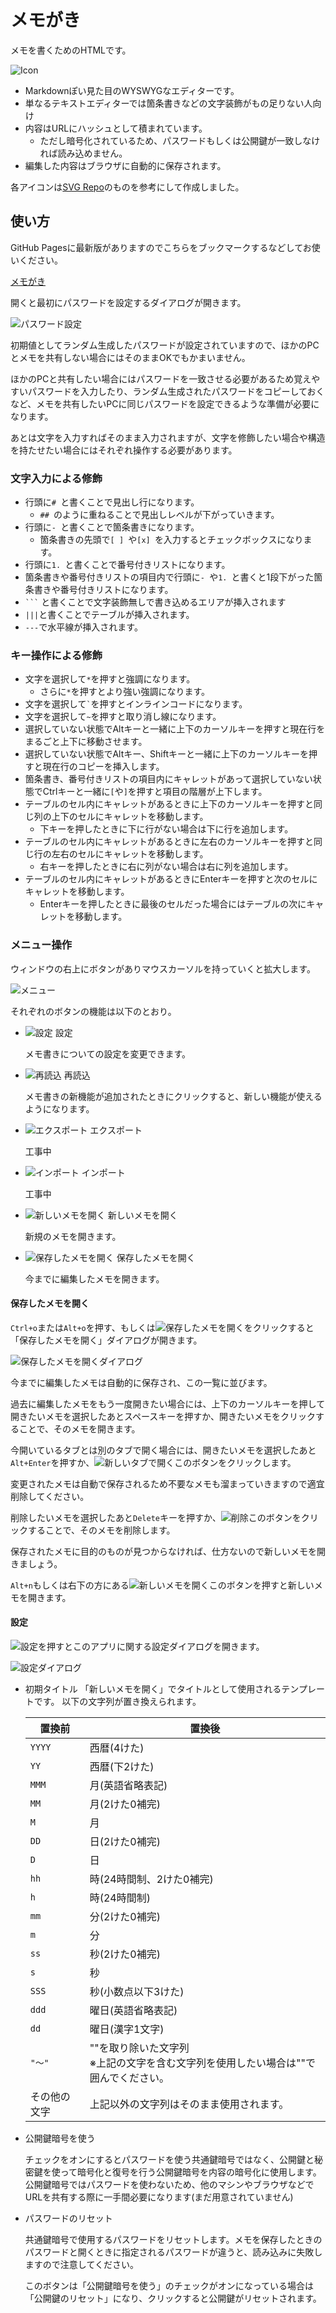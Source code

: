 # メモがき

メモを書くためのHTMLです。

![Icon](./icon.svg)

* Markdownぽい見た目のWYSWYGなエディターです。
* 単なるテキストエディターでは箇条書きなどの文字装飾がもの足りない人向け
* 内容はURLにハッシュとして積まれています。
  * ただし暗号化されているため、パスワードもしくは公開鍵が一致しなければ読み込めません。
* 編集した内容はブラウザに自動的に保存されます。

各アイコンは[SVG Repo](https://www.svgrepo.com)のものを参考にして作成しました。

## 使い方

GitHub Pagesに最新版がありますのでこちらをブックマークするなどしてお使いください。

[メモがき](https://sugoroku-y.github.io/memo/)

開くと最初にパスワードを設定するダイアログが開きます。

![パスワード設定](images/password.png)

初期値としてランダム生成したパスワードが設定されていますので、ほかのPCとメモを共有しない場合にはそのままOKでもかまいません。

ほかのPCと共有したい場合にはパスワードを一致させる必要があるため覚えやすいパスワードを入力したり、ランダム生成されたパスワードをコピーしておくなど、メモを共有したいPCに同じパスワードを設定できるような準備が必要になります。

あとは文字を入力すればそのまま入力されますが、文字を修飾したい場合や構造を持たせたい場合にはそれぞれ操作する必要があります。

### 文字入力による修飾

* 行頭に`# `と書くことで見出し行になります。
  * `## `のように重ねることで見出しレベルが下がっていきます。
* 行頭に`- `と書くことで箇条書きになります。
  * 箇条書きの先頭で`[ ] `や`[x] `を入力するとチェックボックスになります。
* 行頭に`1. `と書くことで番号付きリストになります。
* 箇条書きや番号付きリストの項目内で行頭に`- `や`1. `と書くと1段下がった箇条書きや番号付きリストになります。
* ` ``` ` と書くことで文字装飾無しで書き込めるエリアが挿入されます
* `|||`と書くことでテーブルが挿入されます。
* `---`で水平線が挿入されます。

### キー操作による修飾

* 文字を選択して`*`を押すと強調になります。
  * さらに`*`を押すとより強い強調になります。
* 文字を選択して`` ` ``を押すとインラインコードになります。
* 文字を選択して`~`を押すと取り消し線になります。
* 選択していない状態でAltキーと一緒に上下のカーソルキーを押すと現在行をまるごと上下に移動させます。
* 選択していない状態でAltキー、Shiftキーと一緒に上下のカーソルキーを押すと現在行のコピーを挿入します。
* 箇条書き、番号付きリストの項目内にキャレットがあって選択していない状態でCtrlキーと一緒に`[`や`]`を押すと項目の階層が上下します。
* テーブルのセル内にキャレットがあるときに上下のカーソルキーを押すと同じ列の上下のセルにキャレットを移動します。
  * 下キーを押したときに下に行がない場合は下に行を追加します。
* テーブルのセル内にキャレットがあるときに左右のカーソルキーを押すと同じ行の左右のセルにキャレットを移動します。
  * 右キーを押したときに右に列がない場合は右に列を追加します。
* テーブルのセル内にキャレットがあるときにEnterキーを押すと次のセルにキャレットを移動します。
  * Enterキーを押したときに最後のセルだった場合にはテーブルの次にキャレットを移動します。

### メニュー操作

ウィンドウの右上にボタンがありマウスカーソルを持っていくと拡大します。

![メニュー](images/menu.png)

それぞれのボタンの機能は以下のとおり。

* ![設定](images/settings.png) 設定

  メモ書きについての設定を変更できます。

* ![再読込](images/reload.png) 再読込

  メモ書きの新機能が追加されたときにクリックすると、新しい機能が使えるようになります。

* ![エクスポート](images/export.png) エクスポート

  工事中

* ![インポート](images/import.png) インポート

  工事中

* ![新しいメモを開く](images/new.png) 新しいメモを開く

  新規のメモを開きます。

* ![保存したメモを開く](images/open.png) 保存したメモを開く

  今までに編集したメモを開きます。

#### 保存したメモを開く

`Ctrl+o`または`Alt+o`を押す、もしくは![保存したメモを開く](images/open-button.png)をクリックすると「保存したメモを開く」ダイアログが開きます。

![保存したメモを開くダイアログ](images/open-dialog.png)

今までに編集したメモは自動的に保存され、この一覧に並びます。

過去に編集したメモをもう一度開きたい場合には、上下のカーソルキーを押して開きたいメモを選択したあとスペースキーを押すか、開きたいメモをクリックすることで、そのメモを開きます。

今開いているタブとは別のタブで開く場合には、開きたいメモを選択したあと`Alt+Enter`を押すか、![新しいタブで開く](images/new-tab.png)このボタンをクリックします。

変更されたメモは自動で保存されるため不要なメモも溜まっていきますので適宜削除してください。

削除したいメモを選択したあと`Delete`キーを押すか、![削除](images/delete.png)このボタンをクリックすることで、そのメモを削除します。

保存されたメモに目的のものが見つからなければ、仕方ないので新しいメモを開きましょう。

`Alt+n`もしくは右下の方にある![新しいメモを開く](images/new-button.png)このボタンを押すと新しいメモを開きます。

#### 設定

![設定](images/settings-button.png)を押すとこのアプリに関する設定ダイアログを開きます。

![設定ダイアログ](images/settings-dialog.png)

* 初期タイトル
    「新しいメモを開く」でタイトルとして使用されるテンプレートです。
    以下の文字列が置き換えられます。

    |置換前    | 置換後                                           |
    |------ | ----------------------------------------------|
    |`YYYY` | 西暦(4けた)                                       |
    |`YY`   | 西暦(下2けた)                                      |
    |`MMM`  | 月(英語省略表記)                                     |
    |`MM`   | 月(2けた0補完)                                     |
    |`M`    | 月                                             |
    |`DD`   | 日(2けた0補完)                                     |
    |`D`    | 日                                             |
    |`hh`   | 時(24時間制、2けた0補完)                               |
    |`h`    | 時(24時間制)                                      |
    |`mm`   | 分(2けた0補完)                                     |
    |`m`    | 分                                             |
    |`ss`   | 秒(2けた0補完)                                     |
    |`s`    | 秒                                             |
    |`SSS`  | 秒(小数点以下3けた)                                   |
    |`ddd`  | 曜日(英語省略表記)                                    |
    |`dd`   | 曜日(漢字1文字)                                     |
    |`"～"`  | ""を取り除いた文字列<br>※上記の文字を含む文字列を使用したい場合は""で囲んでください。|
    |その他の文字 | 上記以外の文字列はそのまま使用されます。                          |

* 公開鍵暗号を使う

  チェックをオンにするとパスワードを使う共通鍵暗号ではなく、公開鍵と秘密鍵を使って暗号化と復号を行う公開鍵暗号を内容の暗号化に使用します。
  公開鍵暗号ではパスワードを使わないため、他のマシンやブラウザなどでURLを共有する際に一手間必要になります(まだ用意されていません)

* パスワードのリセット

  共通鍵暗号で使用するパスワードをリセットします。メモを保存したときのパスワードと開くときに指定されるパスワードが違うと、読み込みに失敗しますので注意してください。

  このボタンは「公開鍵暗号を使う」のチェックがオンになっている場合は「公開鍵のリセット」になり、クリックすると公開鍵がリセットされます。

